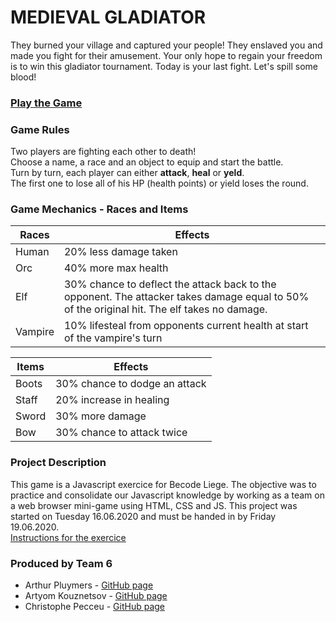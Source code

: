 # MEDIEVAL GLADIATOR
They burned your village and captured your people! They enslaved you and made you fight for their amusement. Your only hope to regain your freedom is to win this gladiator tournament. Today is your last fight. Let's spill some blood!
### [Play the Game](https://arti-art.github.io/js-rpg/)

### Game Rules
Two players are fighting each other to death!  
Choose a name, a race and an object to equip and start the battle.  
Turn by turn, each player can either **attack**, **heal** or **yeld**.  
The first one to lose all of his HP (health points) or yield loses the round.


### Game Mechanics - Races and Items
| Races   | Effects                                                                                                                                     |
|---------|---------------------------------------------------------------------------------------------------------------------------------------------|
| Human   | 20% less damage taken                                                                                                                       |
| Orc     | 40% more max health                                                                                                                         |
| Elf     | 30% chance to deflect the attack back to the opponent. The attacker takes damage equal to 50% of the original hit. The elf takes no damage. |
| Vampire | 10% lifesteal from opponents current health at start of the vampire's turn                                                                  |


| Items   | Effects                                                                                                                                     |
|---------|---------------------------------------------------------------------------------------------------------------------------------------------|
| Boots   | 30% chance to dodge an attack                                                                                                               |
| Staff   | 20% increase in healing                                                                                                                     |
| Sword   | 30% more damage                                                                                                                             |
| Bow     | 30% chance to attack twice                                                                                                                  |

### Project Description
This game is a Javascript exercice for Becode Liege. The objective was to practice and consolidate our Javascript knowledge by working as a team on a web browser mini-game using HTML, CSS and JS. This project was started on Tuesday 16.06.2020 and must be handed in by Friday 19.06.2020.  
[Instructions for the exercice](https://github.com/becodeorg/LIE-Jepsen-3.20/tree/master/02-the-hill/01-javascript/01-rpg-project)  

### Produced by Team 6
+ Arthur Pluymers - [GitHub page](https://github.com/Buchos)
+ Artyom Kouznetsov - [GitHub page](https://github.com/Arti-Art)
+ Christophe Pecceu - [GitHub page](https://github.com/ChrisPecc)

